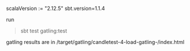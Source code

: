 scalaVersion := "2.12.5"
sbt.version=1.1.4

run 
> sbt test gatling:test

gatling results are in 
<project>/target/gatling/candletest-4-load-gatling-<tag>/index.html